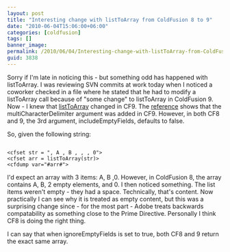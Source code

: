```yaml
---
layout: post
title: "Interesting change with listToArray from ColdFusion 8 to 9"
date: "2010-06-04T15:06:00+06:00"
categories: [coldfusion]
tags: []
banner_image: 
permalink: /2010/06/04/Interesting-change-with-listToArray-from-ColdFusion-8-to-9
guid: 3838
---
```


Sorry if I'm late in noticing this - but something odd has happened with listToArray. I was reviewing SVN commits at work today when I noticed a coworker checked in a file where he stated that he had to modify a listToArray call because of "some change" to listToArray in ColdFusion 9. Now - I knew that <a href="http://help.adobe.com/en_US/ColdFusion/9.0/CFMLRef/WSc3ff6d0ea77859461172e0811cbec22c24-7f0f.html">listToArray</a> changed in CF9. The <a href="http://help.adobe.com/en_US/ColdFusion/9.0/CFMLRef/WSc3ff6d0ea77859461172e0811cbec22c24-7f0f.html">reference</a> shows that the multiCharacterDelimiter argument was added in CF9. However, in both CF8 and 9, the 3rd argument, includeEmptyFields, defaults to false.

<p>
<!--more-->
So, given the following string:

<p>

<code>
&lt;cfset str = ", A , B , , , 0"&gt;
&lt;cfset arr = listToArray(str)&gt;
&lt;cfdump var="#arr#"&gt;
</code>

<p>

I'd expect an array with 3 items: A, B ,0. However, in ColdFusion 8, the array contains A, B, 2 empty elements, and 0. I then noticed something. The list items weren't empty - they had a space. Technically, that's content. Now practically I can see why it is treated as empty content, but this was a surprising change since - for the most part - Adobe treats backwards compatability as something close to the Prime Directive. Personally I think CF8 is doing the right thing. 

<p>

I can say that when ignoreEmptyFields is set to true, both CF8 and 9 return the exact same array.